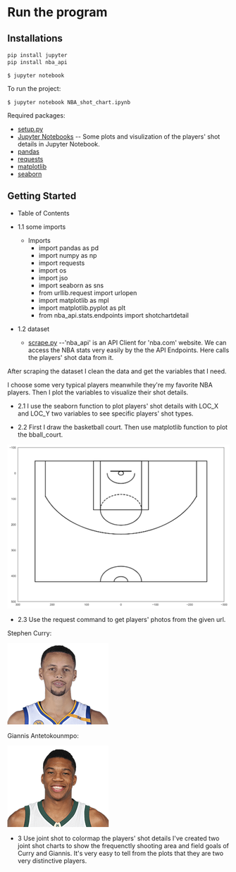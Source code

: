 # Run the program

## Installations
```commandline
pip install jupyter
pip install nba_api
```
```commandline
$ jupyter notebook
```
To run the project:
```commandline
$ jupyter notebook NBA_shot_chart.ipynb
```

Required packages:
- [setup.py](https://github.com/JTL66/project/blob/main/setup.py)
- [Jupyter Notebooks](https://github.com/JTL66/project/blob/main/NBA_shot_chart.ipynb) -- Some plots and visulization of the players' shot details in Jupyter Notebook.
- [pandas](https://pandas.pydata.org/)
- [requests](https://requests.readthedocs.io/en/master/)
- [matplotlib](https://matplotlib.org/tutorials/introductory/sample_plots.html)
- [seaborn](https://seaborn.pydata.org/)

## Getting Started
- Table of Contents
- 1.1 some imports
    - Imports
        - import pandas as pd
        - import numpy as np
        - import requests
        - import os
        - import jso
        - import seaborn as sns
        - from urllib.request import urlopen
        - import matplotlib as mpl
        - import matplotlib.pyplot as plt
        - from nba_api.stats.endpoints import shotchartdetail
        
- 1.2 dataset
    - [scrape.py](https://github.com/JTL66/project/blob/main/scrape.py) --'nba_api' is an API Client for 'nba.com' website. We can access the NBA stats very easily by the the API Endpoints. Here calls the players' shot data from it.

After scraping the dataset I clean the data and get the variables that I need.
 
I choose some very typical players meanwhile they're my favorite NBA players. Then I plot the variables to visualize their shot details.

- 2.1
I use the seaborn function to plot players' shot details with LOC_X and LOC_Y two variables to see specific players' shot types.

- 2.2
First I draw the basketball court. Then use matplotlib function to plot the bball_court.

![alt text](https://github.com/JTL66/project/blob/main/bball_court.png "Logo Title Text 3")

- 2.3
Use the request command to get players' photos from the given url.

Stephen Curry: 

![alt text](https://github.com/JTL66/project/blob/main/201939.png "Logo Title Text 1")

Giannis Antetokounmpo: 

![alt text](https://github.com/JTL66/project/blob/main/203507.png "Logo Title Text 2")


- 3
Use joint shot to colormap the players' shot details
I've created two joint shot charts to show the frequenctly shooting area and field goals of Curry and Giannis. It's very easy to tell from the plots that they are two very distinctive players.


